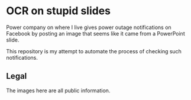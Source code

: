 # OCR on stupid slides

Power company on where I live gives power outage notifications on Facebook by posting an image that seems like it came from a PowerPoint slide.

This repository is my attempt to automate the process of checking such notifications.

## Legal

The images here are all public information.